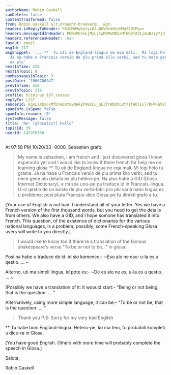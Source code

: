 ```yaml
---
authorName: Robin Gaskell
canDelete: false
contentTrasformed: false
from: Robin Gaskell &lt;drought-breaker@...&gt;
headers.inReplyToHeader: PGJuMWVwbytycDJuQGVHcm91cHMuY29tPg==
headers.messageIdInHeader: PDMuMC4xLjMyLjIwMDMxMDIxMTE0OTA3LjAwNzYyYjdjQHBhY2lmaWMubmV0LmF1Pg==
headers.referencesHeader: .nan
layout: email
msgId: 217
msgSnippet: '... **  Tu uti de England-lingua ne eqa mali.  Mi logi holo tu grama.
  Ja na habe u Francais versio de plu prima kilo verbi, sed tu nece gene plu detaila
  ex plu'
nextInTime: 218
nextInTopic: 0
numMessagesInTopic: 3
postDate: '1066700947'
prevInTime: 216
prevInTopic: 216
profile: bliminus_107_ssaass
replyTo: LIST
senderId: kqsLiXbxCxMfDreDot8EMekZP4BxLu_oLlfrWbXhu2t7IfeOlLvl79FW-EVb0s818ztqIzAbUsdcd_67wGtVh2RPycrWiR4OiAuHOLe30C5eG8WaVw
spamInfo.isSpam: false
spamInfo.reason: '0'
systemMessage: false
title: 'Re: [glosalist] hello'
topicId: 39
userId: 147970330
---
```


At 07:58 PM 10/20/03 -0000, Sebastien grafo:
>My name is sebastien, I am french and I just discovered glosa I know 
>esperanto yet and I would like to know if there french for help me on 
>learning glosa
**  Tu uti de England-lingua ne eqa mali.  Mi logi holo tu grama.
    Ja na habe u Francais versio de plu prima kilo verbi, sed tu nece gene
plu detaila ex plu hetero-pe.  Na plus habe u GID (Glosa Internet
Dictionary), e mi spe uno-pe pa traduce id in Francais-lingua.  U-ci qestio
de un existe de plu verbi-bibli pro plu varia natio lingua es u problema;
posi plura Francais-dice Glosa-pe fu direkti grafo a tu.

   [Your use of English is not bad.  I understand all of your letter.
    Yes we have a French version of the first thousand words, but you need
to get the details from others.  We also have a GID, and I hope somone has
translated it into French.  This question, of the existence of dictionaries
for the various national languages, is a problem; possibly, some
French-speaking Glosa users will write to you directly.]
 
>I would like to know too if there're a translation of the famous 
>shakespeare's verse "To be or not to be..." in glosa.
>
Posi na habe u traduce de id: id sio komence:-
   ~Eso alo ne eso: u-la es u qestio. ... ~

Alterno, uti ma simpli lingua, id pote es:-
   ~De es alo ne es, u-la es u qestio. ... ~ 

[Possibly we have a translation of it: it woould start:-
   "Being or not being, that is the question. ... "

 Alternatively, using more simple language, it can be:-
   "To be or not be, that is the question. ... "  

>Thank you
>P.S: Sorry for my very bad English
>
**  Tu habe boni England-lingua.
    Hetero-pe, ko ma tem, fu probabili kompleti u dice-ra in Glosa.

   [You have good English.
    Others with more time will probably complete the speech in Glosa.]

Saluta,

Robin Gaskell


